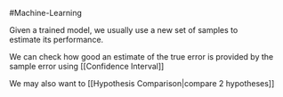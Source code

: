#Machine-Learning 

Given a trained model, we usually use a new set of samples to  
estimate its performance.

We can check how good an estimate of the true error is provided by the sample error using [[Confidence Interval]]

We may also want to [[Hypothesis Comparison|compare 2 hypotheses]]